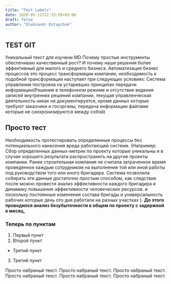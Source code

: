 ```yaml
---
title: "Test Labels"
date: 2020-05-11T22:33:59+03:00
draft: false
author: "Oleksandr Ostapchuk"
---
```


## TEST GIT
Уникальный текст для изучени MD
Почему простые инструменты обеспечиваю качественный рост? И почему наши решения более эффективный для малого и среднего бизнеса.
Автоматизация бизнес процессов это процесс трансформации компании, необходимость к подобной трансформации наступает при следующих условиях:
Система управления построена на устаревших принципах передачи информации(Решения в телефонном режиме и отсутствие ведения записей внутренних решений компании, текущая управленческая деятельность никак не документируется, кроме данных которые требуют заказчики и госорганы, передача информации файлами которые не синхронизируются между собой)

## Просто тест

Необходимость протестировать определенные процессы без потенциального нанесения вреда работающей системе. (Например: Сбор определенных данных-метрик по проекту которые уникальны и в случае хорошего результата распространить на другие проекты компании. Ранее строительная  компания не считала затраченное время проведенное каждым сотрудником на выполнение той или иной работы под руководством того или иного бригадира. Система позволила собирать эти данные достаточно простым способом, как следствие после можно провести анализ эффективности каждого бригадира и динамику повышения эффективности человеческих ресурсов.  и поскольку постоянные изменения состава бригады и универсальность рабочих которые день ото дня работали на разных участках ).  **До этого проводился анализ безубыточности в общем по проекту с задержкой в месяц,**

### Теперь по пунктам 

1. Первый пункт
2. Второй пункт

* Третий пункт

3. Третий пункт

Просто набраный текст.
Просто набраный текст.
Просто набраный текст.
Просто набраный текст.
Просто набраный текст.
Просто набраный текст.